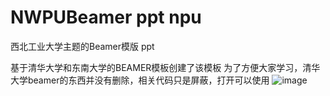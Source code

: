 # NWPUBeamer ppt npu
西北工业大学主题的Beamer模版  ppt

基于清华大学和东南大学的BEAMER模板创建了该模板
为了方便大家学习，清华大学beamer的东西并没有删除，相关代码只是屏蔽，打开可以使用
![image](https://user-images.githubusercontent.com/35895359/130741601-5dff265d-4220-4f87-8314-7e89901569ec.png)


